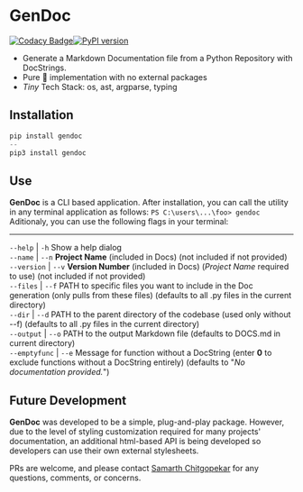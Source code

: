 # GenDoc

[![Codacy Badge](https://app.codacy.com/project/badge/Grade/fe0fd43e86524234bf0baf11e1061511)](https://www.codacy.com?utm_source=github.com&amp;utm_medium=referral&amp;utm_content=http-samc/GenDoc&amp;utm_campaign=Badge_Grade)[![PyPI version](https://badge.fury.io/py/GenDoc.svg)](https://badge.fury.io/py/GenDoc)
 - Generate a Markdown Documentation file from a Python Repository with DocStrings.
 - Pure 🐍 implementation with no external packages
 - *Tiny* Tech Stack: os, ast, argparse, typing

## Installation
```Python
pip install gendoc
--
pip3 install gendoc
```

## Use
**GenDoc** is a CLI based application. After installation, you can call the utility in any terminal application as follows:
``PS C:\users\...\foo> gendoc``<br>
Aditionaly, you can use the following flags in your terminal:

---
``--help`` | ``-h`` Show a help dialog<br>
``--name`` | ``--n`` **Project Name** (included in Docs) (not included if not provided)<br>
``--version`` | ``--v`` **Version Number** (included in Docs) (_Project Name_ required to use) (not included if not provided)<br>
``--files`` | ``--f`` PATH to specific files you want to include in the Doc generation (only pulls from these files) (defaults to all .py files in the current directory)<br>
``--dir`` | ``--d`` PATH to the parent directory of the codebase (used only without --f) (defaults to all .py files in the current directory)<br>
``--output`` | ``--o`` PATH to the output Markdown file (defaults to DOCS.md in current directory)<br>
``--emptyfunc`` | ``--e`` Message for function without a DocString (enter **0** to exclude functions without a DocString entirely) (defaults to "*No documentation provided.*")<br>

## Future Development
**GenDoc** was developed to be a simple, plug-and-play package. However, due to the level of styling customization required for many projects' documentation, an additional html-based API is being developed so developers can use their own external stylesheets.

PRs are welcome, and please contact [Samarth Chitgopekar](mailto:sam@chitgopekar.tech) for any questions, comments, or concerns.